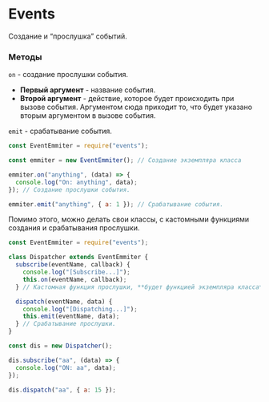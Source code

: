 # Events

Создание и “прослушка” событий.

### Методы

`on` - создание прослушки события.

- **Первый аргумент** - название события.
- **Второй аргумент** - действие, которое будет происходить при вызове события. Аргументом сюда приходит то, что будет указано вторым аргументом в вызове события.

`emit` - срабатывание события.

```js
const EventEmmiter = require("events");

const emmiter = new EventEmmiter(); // Создание экземпляра класса

emmiter.on("anything", (data) => {
  console.log("On: anything", data);
}); // Создание прослушки события.

emmiter.emit("anything", { a: 1 }); // Срабатывание события.
```

Помимо этого, можно делать свои классы, с кастомными функциями создания и срабатывания прослушки.

```js
const EventEmmiter = require("events");

class Dispatcher extends EventEmmiter {
  subscribe(eventName, callback) {
    console.log("[Subscribe...]");
    this.on(eventName, callback);
  } // Кастомная функция прослушки, **будет функцией экземпляра класса**

  dispatch(eventName, data) {
    console.log("[Dispatching...]");
    this.emit(eventName, data);
  } // Срабатывание прослушки.
}

const dis = new Dispatcher();

dis.subscribe("aa", (data) => {
  console.log("ON: aa", data);
});

dis.dispatch("aa", { a: 15 });
```